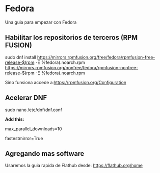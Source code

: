 # Fedora
Una guia para empezar con Fedora

## Habilitar los repositorios de terceros (RPM FUSION)

sudo dnf install https://mirrors.rpmfusion.org/free/fedora/rpmfusion-free-release-$(rpm -E %fedora).noarch.rpm https://mirrors.rpmfusion.org/nonfree/fedora/rpmfusion-nonfree-release-$(rpm -E %fedora).noarch.rpm

Sino funsiona accede a:https://rpmfusion.org/Configuration

## Acelerar DNF

sudo nano /etc/dnf/dnf.conf

**Add this:**

max_parallel_downloads=10

fastestmirror=True

## Agregando mas software
Usaremos la guia rapida de Flathub desde: https://flathub.org/home